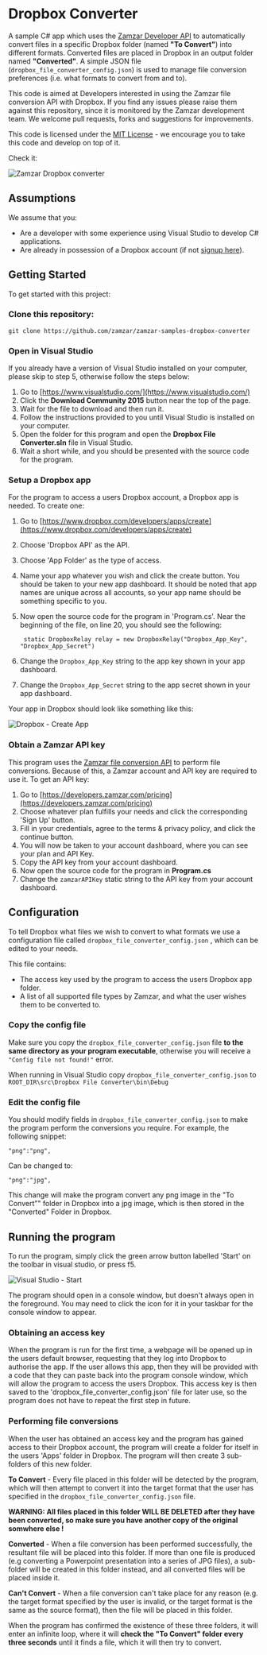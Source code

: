 # Dropbox Converter

A sample C# app which uses the [Zamzar Developer API](https://developers.zamzar.com/) to automatically convert files in a specific Dropbox folder (named **"To Convert"**) into different formats. Converted files are placed in Dropbox in an output folder named **"Converted"**. A simple JSON file (`dropbox_file_converter_config.json`) is used to manage file conversion preferences (i.e. what formats to convert from and to).

This code is aimed at Developers interested in using the Zamzar file conversion API with Dropbox. If you find any issues please raise them against this repository, since it is monitored by the Zamzar development team. We welcome pull requests, forks and suggestions for improvements. 

This code is licensed under the [MIT License](License) - we encourage you to take this code and develop on top of it.

Check it:

![Zamzar Dropbox converter](images/zamzar-dropbox-converter.gif)

## Assumptions

We assume that you:

* Are a developer with some experience using Visual Studio to develop C# applications.
* Are already in possession of a Dropbox account (if not [signup here](https://www.dropbox.com/)).


## Getting Started

To get started with this project:

### Clone this repository:

    git clone https://github.com/zamzar/zamzar-samples-dropbox-converter

### Open in Visual Studio

If you already have a version of Visual Studio installed on your computer, please skip to step 5, otherwise follow the steps below:

1. Go to [https://www.visualstudio.com/](https://www.visualstudio.com/)
2. Click the **Download Community 2015** button near the top of the page.
3. Wait for the file to download and then run it.
4. Follow the instructions provided to you until Visual Studio is installed on your computer.
5. Open the folder for this program and open the **Dropbox File Converter.sln** file in Visual Studio.
6. Wait a short while, and you should be presented with the source code for the program.

### Setup a Dropbox app

For the program to access a users Dropbox account, a Dropbox app is needed. To create one:

1. Go to [https://www.dropbox.com/developers/apps/create](https://www.dropbox.com/developers/apps/create)
2. Choose 'Dropbox API' as the API.
3. Choose 'App Folder' as the type of access.
4. Name your app whatever you wish and click the create button. You should be taken to your new app dashboard. It should be noted that app names are unique across all accounts, so your app name should be something specific to you.
5. Now open the source code for the program in 'Program.cs'. Near the beginning of the file, on line 20, you should see the following:

        static DropboxRelay relay = new DropboxRelay("Dropbox_App_Key", "Dropbox_App_Secret")
        
6. Change the `Dropbox_App_Key` string to the app key shown in your app dashboard.
7. Change the `Dropbox_App_Secret` string to the app secret shown in your app dashboard.

Your app in Dropbox should look like something like this:

![Dropbox - Create App](images/dropbox-create-app.png)

### Obtain a Zamzar API key

This program uses the [Zamzar file conversion API](https://developers.zamzar.com/) to perform file conversions. Because of this, a Zamzar account and API key are required to use it. To get an API key:

1. Go to [https://developers.zamzar.com/pricing](https://developers.zamzar.com/pricing)
2. Choose whatever plan fulfills your needs and click the corresponding 'Sign Up' button.
3. Fill in your credentials, agree to the terms & privacy policy, and click the continue button.
4. You will now be taken to your account dashboard, where you can see your plan and API Key.
5. Copy the API key from your account dashboard.
6. Now open the source code for the program in **Program.cs**
7. Change the `zamzarAPIKey` static string to the API key from your account dashboard.


## Configuration

To tell Dropbox what files we wish to convert to what formats we use a configuration file called `dropbox_file_converter_config.json` , which can be edited to your needs.

This file contains:

* The access key used by the program to access the users Dropbox app folder.
* A list of all supported file types by Zamzar, and what the user wishes them to be converted to.

### Copy the config file

Make sure you copy the `dropbox_file_converter_config.json` file **to the same directory as your program executable**, otherwise you will receive a `"Config file not found!"` error.

When running in Visual Studio copy `dropbox_file_converter_config.json` to `ROOT_DIR\src\Dropbox File Converter\bin\Debug`

### Edit the config file

You should modify fields in `dropbox_file_converter_config.json` to make the program perform the conversions you require. For example, the following snippet:

    "png":"png",

Can be changed to:

    "png":"jpg",
    
This change will make the program convert any png image in the "To Convert"" folder in Dropbox into a jpg image, which is then stored in the "Converted" Folder in Dropbox.

## Running the program

To run the program, simply click the green arrow button labelled 'Start' on the toolbar in visual studio, or press f5.

![Visual Studio - Start](images/visual-studio-start.png)

The program should open in a console window, but doesn't always open in the foreground. You may need to click the icon for it in your taskbar for the console window to appear.

### Obtaining an access key

When the program is run for the first time, a webpage will be opened up in the users default browser, requesting that they log into Dropbox to authorise the app. If the user allows this app, then they will be provided with a code that they can paste back into the program console window, which will allow the program to access the users Dropbox. This access key is then saved to the 'dropbox_file_converter_config.json' file for later use, so the program does not have to repeat the first step in future.

### Performing file conversions

When the user has obtained an access key and the program has gained access to their Dropbox account, the program will create a folder for itself in the users 'Apps' folder in Dropbox. The program will then create 3 sub-folders of this new folder.

**To Convert** - Every file placed in this folder will be detected by the program, which will then attempt to convert it into the target format that the user has specified in the `dropbox_file_converter_config.json` file.

**WARNING: All files placed in this folder WILL BE DELETED after they have been converted, so make sure you have another copy of the original somwhere else !**

**Converted** - When a file conversion has been performed successfully, the resultant file will be placed into this folder. If more than one file is produced (e.g converting a Powerpoint presentation into a series of JPG files), a sub-folder will be created in this folder instead, and all converted files will be placed inside it.

**Can't Convert** - When a file conversion can't take place for any reason (e.g. the target format specified by the user is invalid, or the target format is the same as the source format), then the file will be placed in this folder.

When the program has confirmed the existence of these three folders, it will enter an infinite loop, where it will **check the "To Convert" folder every three seconds** until it finds a file, which it will then try to convert.

